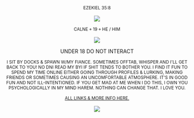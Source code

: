 <p align="center">
    <sup>EZEKIEL 35:8</sup>
</p>

<p align="center">
  <img src="https://i.postimg.cc/m2t4syJ5/IMG-5681.jpg" />
</p>

<p align="center">
    <sup>CALNE ⌖ 19 ⌖ HE / HIM </sup>
</p>
<p align="center">
  <img src="https://gifcity.carrd.co/assets/images/gallery49/abc5acb3.png?v=e3c0bc0f" />
</p>

<p align="center">
    UNDER 18 DO NOT INTERACT
</p>

<p align="center">
<sub> I SIT BY DOCKS & SPAWN W/MY FIANCE. SOMETIMES OFFTAB, WHISPER AND I'LL GET BACK TO YOU! NO DNI READ MY BYI IF SHIT TENDS TO BOTHER YOU. I FIND IT FUN TO SPEND MY TIME ONLINE EITHER GOING THROUGH PROFILES & LURKING, MAKING FRIENDS OR SOMETIMES CAUSING AN UNCOMFORTABLE ATMOSPHERE. IT'S IN GOOD FUN AND NOT ILL-INTENTIONED. IF YOU GET MAD AT ME WHEN I DO THIS, I OWN YOU PSYCHOLOGICALLY IN MY MIND HAREM. NOTHING CAN CHANGE THAT. I LOVE YOU. </sub>
</p>

<p align="center">
<sub>  
<a href="https://cadaverine.straw.page/">ALL LINKS & MORE INFO HERE.</a>
 </sub>
</p>
<p align="center">
  <img src="https://images-wixmp-ed30a86b8c4ca887773594c2.wixmp.com/f/8a1203e1-a36e-4f75-9674-24944f085021/difm8s6-35c7cbae-08f6-41bf-a1ae-b0594ea5fdb1.png?token=eyJ0eXAiOiJKV1QiLCJhbGciOiJIUzI1NiJ9.eyJzdWIiOiJ1cm46YXBwOjdlMGQxODg5ODIyNjQzNzNhNWYwZDQxNWVhMGQyNmUwIiwiaXNzIjoidXJuOmFwcDo3ZTBkMTg4OTgyMjY0MzczYTVmMGQ0MTVlYTBkMjZlMCIsIm9iaiI6W1t7InBhdGgiOiJcL2ZcLzhhMTIwM2UxLWEzNmUtNGY3NS05Njc0LTI0OTQ0ZjA4NTAyMVwvZGlmbThzNi0zNWM3Y2JhZS0wOGY2LTQxYmYtYTFhZS1iMDU5NGVhNWZkYjEucG5nIn1dXSwiYXVkIjpbInVybjpzZXJ2aWNlOmZpbGUuZG93bmxvYWQiXX0.Ga2RqgRr94eVz1k0k43r5I5WoJWg8K2HCQfF4P7_LvU"
)"/> </p>
<p align="center">
